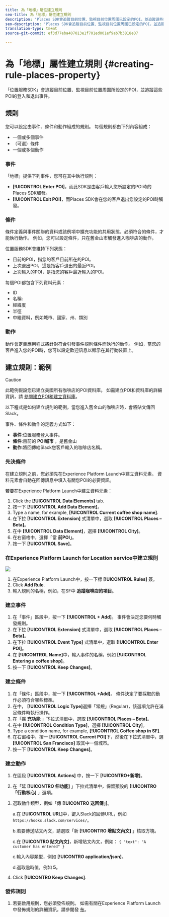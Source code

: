 ```yaml
---
title: 為「地標」屬性建立規則
seo-title: 為「地標」屬性建立規則
description: 'Places SDK會追蹤目前位置、監視目前位置周圍已設定的POI，並追蹤這些POI的登入與退出事件。 '
seo-description: 'Places SDK會追蹤目前位置、監視目前位置周圍已設定的POI，並追蹤這些POI的登入與退出事件。 '
translation-type: tm+mt
source-git-commit: ef3d77eba407013e1f701ed001ef9ab7b3818e07

---
```



# 為「地標」屬性建立規則 {#creating-rule-places-property}

「位置服務SDK」會追蹤目前位置、監視目前位置周圍所設定的POI，並追蹤這些POI的登入和退出事件。

## 規則

您可以設定由事件、條件和動作組成的規則。 每個規則都由下列內容組成：

* 一個或多個事件
* （可選）條件
* 一個或多個動作

### 事件

「地標」提供下列事件，您可在其中執行規則：

* **[!UICONTROL Enter POI]**，而此SDK是由客戶輸入您所設定的POI時的Places SDK觸發。
* **[!UICONTROL Exit POI]**，而Places SDK會在您的客戶退出您設定的POI時觸發。

### 條件

條件定義與事件關聯的資料或該例項中擴充功能的共用狀態，必須符合的條件，才能執行動作。 例如，您可以設定條件，只在舊金山市觸發進入咖啡店的動作。

位置服務SDK會維持下列狀態：

* 目前的POI，指您的客戶目前所在的POI。
* 上次退出POI，這是指客戶退出的最近POI。
* 上次輸入的POI，是指您的客戶最近輸入的POI。

每個POI都包含下列資料元素：

* ID
* 名稱:
* 經緯度
* 半徑
* 中繼資料，例如城市、國家、州、類別

### 動作

動作會定義應用程式將針對符合引發事件規則條件而執行的動作。 例如，當您的客戶進入您的POI時，您可以設定歡迎訊息以顯示在其行動裝置上。

## 建立規則：範例

>[!CAUTION]
>
>此範例假設您已建立美國所有咖啡店的POI資料庫。 如需建立POI和資料庫的詳細資訊，請 [參閱建立POI](https://placesdocs.com/places-services-by-adobe-documentation/places-database-management-1/managing-pois-in-the-places-ui#create-a-poi)[和建立資料庫](https://placesdocs.com/places-services-by-adobe-documentation/places-database-management-1/manage-libraries#create-a-library)。

以下程式是如何建立規則的範例，當您進入舊金山的咖啡店時，會將貼文傳回Slack。

事件、條件和動作的定義方式如下：

* **事件**:位置服務登入事件。
* **條件**:目前的 **POI城市** ，是舊金山
* **動作**:將回傳給Slack您客戶輸入的咖啡店名稱。

### 先決條件

在建立規則之前，您必須先在Experience Platform Launch中建立資料元素。 資料元素會自動在回傳訊息中填入有關您POI的必要資訊。

若要在Experience Platform Launch中建立資料元素：

1. Click the **[!UICONTROL Data Elements]** tab.
2. 按一下 **[!UICONTROL Add Data Element]**。
3. Type a name, for example, **[!UICONTROL Current coffee shop name]**.
4. 在下拉 **[!UICONTROL Extension]** 式清單中，選取 **[!UICONTROL Places – Beta]**。
5. 在中 **[!UICONTROL Data Element]**，選擇 **[!UICONTROL City]**。
6. 在右窗格中，選擇「當 **前POI」**。
7. 按一下 **[!UICONTROL Save]**。

### 在Experience Platform Launch for Location service中建立規則

![](//help/assets/create-a-rule.png)

1. 在Experience Platform Launch中，按一下標 **[!UICONTROL Rules]** 簽。
2. Click **Add Rule**.
3. 輸入規則的名稱，例如，在SF中 **追蹤咖啡店的項目**。

### 建立事件

1. 在「事件」區段中，按一下 **[!UICONTROL + Add]**。 事件會決定您要何時觸發規則。
2. 在下拉 **[!UICONTROL Extension]** 式清單中，選取 **[!UICONTROL Places – Beta]**。
3. 在下拉 **[!UICONTROL Event Type]** 式清單中，選取 **[!UICONTROL Enter POI]**。
4. 在 **[!UICONTROL Name]**&#x200B;中，輸入事件的名稱，例如 **[!UICONTROL Entering a coffee shop]**。
5. 按一下 **[!UICONTROL Keep Changes]**。

### 建立條件

1. 在「條件」區段中，按一下 **[!UICONTROL +Add]**。 條件決定了要採取的動作必須符合哪些標準。
2. 在中， **[!UICONTROL Logic Type]**&#x200B;選擇「常規」(Regular)，該選項允許在滿足條件時執行操作。
3. 在「擴 **充功能** 」下拉式清單中，選取 **[!UICONTROL Places – Beta]**。
4. 在中 **[!UICONTROL Condition Type]**，選擇 **[!UICONTROL City]**。
5. Type a condition name, for example, **[!UICONTROL Coffee shop in SF]**.
6. 在右窗格中，按一 **[!UICONTROL Current POI]**&#x200B;下，然後在下拉式清單中，選 **[!UICONTROL San Francisco]** 取其中一個城市。
7. 按一下 **[!UICONTROL Keep Changes]**。

### 建立動作

1. 在區段 **[!UICONTROL Actions]** 中，按一下 **[!UICONTRO+新增]**。
2. 在「延 **[!UICONTRO 伸功能]** 」下拉式清單中，保留預設的 **[!UICONTRO 「行動核心]** 」選項。
3. 選取動作類型，例如「傳 **[!UICONTRO 送回傳」]**。

   a.在 **[!UICONTROL URL]**&#x200B;中，鍵入Slack的回傳URL，例如 `https://hooks.slack.com/services/`。

   b.若要傳送貼文內文，請選取「新 **[!UICONTRO 增貼文內文]** 」核取方塊。

   c.在 **[!UICONTRO 貼文內文]**，新增貼文內文，例如： `{ "text": "A customer has entered" }`

   c.輸入內容類型，例如 **[!UICONTRO application/json]**。

   d.選取逾時值，例如 **5**。

4. Click **[!UICONTRO Keep Changes]**.

### 發佈規則

1. 若要啟用規則，您必須發佈規則。 如需有關在Experience Platform Launch中發佈規則的詳細資訊，請參閱發 [布](https://docs.adobelaunch.com/launch-reference/publishing)。